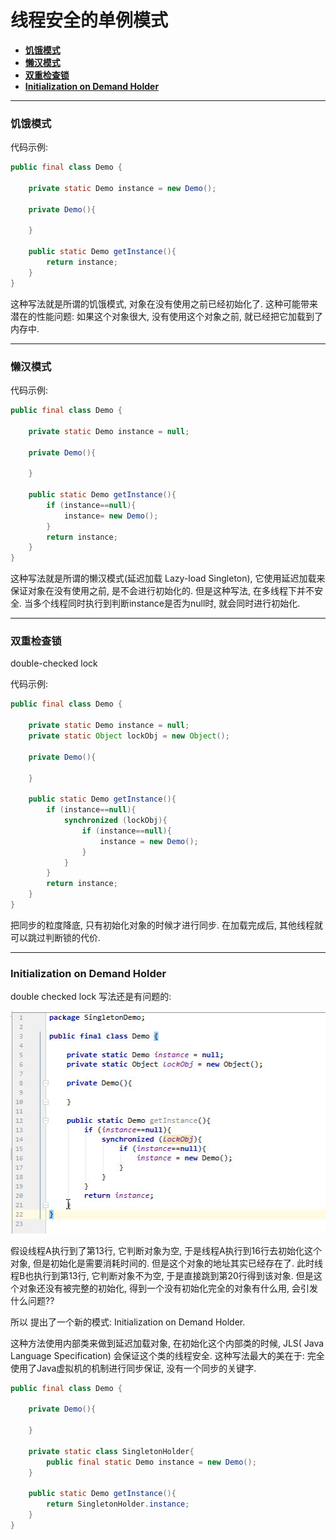 # 线程安全的单例模式

- **[饥饿模式](#饥饿模式)**
- **[懒汉模式](#懒汉模式)**
- **[双重检查锁](#双重检查锁)**
- **[Initialization on Demand Holder](#initialization-on-demand-holder)**



------

### 饥饿模式

代码示例:

```java
public final class Demo {

    private static Demo instance = new Demo();

    private Demo(){

    }

    public static Demo getInstance(){
        return instance;
    }
}
```

这种写法就是所谓的饥饿模式, 对象在没有使用之前已经初始化了. 这种可能带来潜在的性能问题: 如果这个对象很大, 没有使用这个对象之前, 就已经把它加载到了内存中. 

------

### 懒汉模式

代码示例:

```java
public final class Demo {

    private static Demo instance = null;

    private Demo(){

    }

    public static Demo getInstance(){
        if (instance==null){
            instance= new Demo();
        }
        return instance;
    }
}
```

这种写法就是所谓的懒汉模式(延迟加载 Lazy-load Singleton), 它使用延迟加载来保证对象在没有使用之前, 是不会进行初始化的. 但是这种写法, 在多线程下并不安全. 当多个线程同时执行到判断instance是否为null时, 就会同时进行初始化.

------

### 双重检查锁

double-checked lock

代码示例:

```java
public final class Demo {

    private static Demo instance = null;
    private static Object lockObj = new Object();
    
    private Demo(){

    }

    public static Demo getInstance(){
        if (instance==null){
            synchronized (lockObj){
                if (instance==null){
                    instance = new Demo();
                }
            }
        }
        return instance;
    }
}
```

把同步的粒度降底, 只有初始化对象的时候才进行同步. 在加载完成后, 其他线程就可以跳过判断锁的代价.

------

### Initialization on Demand Holder

double checked lock 写法还是有问题的:

![double-checked-lock](images/double_checked_lock.jpg)

假设线程A执行到了第13行, 它判断对象为空, 于是线程A执行到16行去初始化这个对象, 但是初始化是需要消耗时间的. 但是这个对象的地址其实已经存在了. 此时线程B也执行到第13行, 它判断对象不为空, 于是直接跳到第20行得到该对象. 但是这个对象还没有被完整的初始化, 得到一个没有初始化完全的对象有什么用, 会引发什么问题??

所以 提出了一个新的模式: Initialization on Demand Holder.

这种方法使用内部类来做到延迟加载对象, 在初始化这个内部类的时候, JLS( Java Language Specification) 会保证这个类的线程安全. 这种写法最大的美在于: 完全使用了Java虚拟机的机制进行同步保证, 没有一个同步的关键字.

```java
public final class Demo {

    private Demo(){

    }
    
    private static class SingletonHolder{
        public final static Demo instance = new Demo();
    }

    public static Demo getInstance(){
        return SingletonHolder.instance;
    }
}
```